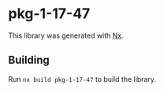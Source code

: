 # pkg-1-17-47

This library was generated with [Nx](https://nx.dev).

## Building

Run `nx build pkg-1-17-47` to build the library.
